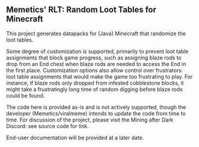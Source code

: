 ## Memetics' RLT: Random Loot Tables for Minecraft

This project generates datapacks for (Java) Minecraft that randomize the loot tables.

Some degree of customization is supported, primarily to prevent loot table assignments that block game progress, such as assigning blaze rods to drop from an End chest when blaze rods are needed to access the End in the first place.  Customization options also allow control over frustrators: loot table assignments that would make the game too frustrating to play.  For instance, if blaze rods only dropped from infested cobblestone blocks, it might take a frustratingly long time of random digging before blaze rods could be found.

The code here is provided as-is and is not actively supported, though the developer (Memetics/viralmeme) intends to update the code from time to time.  For discussion of the project, please visit the Mining after Dark Discord: see source code for link.

End-user documentation will be provided at a later date.
